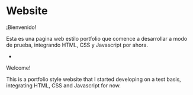 # Website

¡Bienvenido!

Esta es una pagina web estilo portfolio que comence a desarrollar a modo de prueba, integrando HTML, CSS y Javascript por ahora.

-

Welcome!

This is a portfolio style website that I started developing on a test basis, integrating HTML, CSS and Javascript for now.
